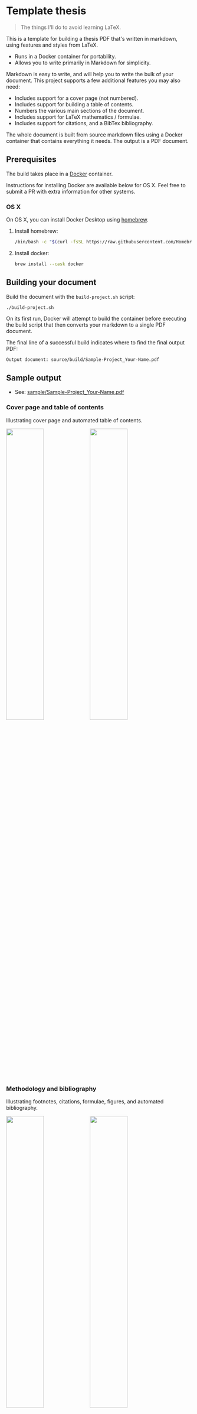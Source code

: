 # Template thesis

> The things I'll do to avoid learning LaTeX.

This is a template for building a thesis PDF that's written in markdown, using features and styles from LaTeX.

* Runs in a Docker container for portability.
* Allows you to write primarily in Markdown for simplicity.

Markdown is easy to write, and will help you to write the bulk of your document. This project supports a few additional features you may also need:

* Includes support for a cover page (not numbered).
* Includes support for building a table of contents.
* Numbers the various main sections of the document.
* Includes support for LaTeX mathematics / formulae.
* Includes support for citations, and a BibTex bibliography.

The whole document is built from source markdown files using a Docker container that contains everything it needs. The output is a PDF document.

## Prerequisites

The build takes place in a [Docker](https://www.docker.com/) container.

Instructions for installing Docker are available below for OS X. Feel free to submit a PR with extra information for other systems.

### OS X

On OS X, you can install Docker Desktop using [homebrew](https://brew.sh/).

1. Install homebrew:
   
   ```bash
   /bin/bash -c "$(curl -fsSL https://raw.githubusercontent.com/Homebrew/install/HEAD/install.sh)"
   ```

2. Install docker:

   ```bash
   brew install --cask docker
   ```

## Building your document

Build the document with the `build-project.sh` script:

```bash
./build-project.sh
```

On its first run, Docker will attempt to build the container before executing the build script that then converts your markdown to a single PDF document.

The final line of a successful build indicates where to find the final output PDF:

```text
Output document: source/build/Sample-Project_Your-Name.pdf
```

## Sample output

* See: [sample/Sample-Project_Your-Name.pdf](sample/Sample-Project_Your-Name.pdf)

### Cover page and table of contents

Illustrating cover page and automated table of contents.

<img src="screenshots/page001.png" width="45%" /><img src="screenshots/page002.png" width="45%" />

### Methodology and bibliography

Illustrating footnotes, citations, formulae, figures, and automated bibliography.

<img src="screenshots/page006.png" width="45%" /><img src="screenshots/page010.png" width="45%" />

## Source files

Place your source files in the `source/` directory. The build script expects to find:

* `00-cover.md` - the cover page.
* Files with prefix `01` to `08` - the main sections of your thesis.
* `bibliography.bib` - a BibTex bibliography.

NB. See sample files `05-XX-*` for an example of how to split out a large section into smaller files to make them a little easier to edit.

If your structure requires more or fewer sections, edit `scripts/build.sh`, and modify the `for I` loop.

## Footnotes

Refer to your footnote with `[^1]` and provide the text of it anywhere in the document as:

```text
[^1]: this is the text
```

## Citations

`bibliography.bib` is a BibTex file containing your references.

An easy way to obtain BibTex reference information is to search for the reference on Google Scholar. You can then obtain a BibTex reference using the `"` symbol beneath your chosen search result.

To refer to something in your bibliography, use `@`-notation, and refer to the name of the entry in your bibliography, eg.

```text
this paper about Paralysis Proofs @ParalysisProofs
```

You can also modify your references, eg.

* `@Something`
* `@Something [p. 45]`
* `@Something [p. 45, and a suffix]`
* `@Something [see also @SomethingElse]`

### Citation styles

Citations are styled according to `source/util/citation-style.csl`. You can see by inspection that this is a minor modification to `oxford-university-press-scimed-numerical.csl`, also in that directory.

CSL styles are available at the GitHub repository: [citation-style-language/styles](https://github.com/citation-style-language/styles)

The [Zotero Style Repository](https://www.zotero.org/styles) is a nice facility to help you find, preview, and download different citation styles.

## Formulae

The build script invokes `pandoc` with the `markdown+tex_math_dollars` option - which interprets LaTeX formulae surrounded by `$` signs. There should be no space after the opening `$` and no space before the closing `$`. eg.

```latex
$C_K = K + a^{2^t} \mod{n}$
```

There are plenty of resources for writing LaTeX formulae online. I found [LaTeX/Mathematics](https://en.wikibooks.org/wiki/LaTeX/Mathematics) quite helpful.

## Figures

To include a figure in your document, provide it as a Markdown image. The alternative text will be used as the figure's description, eg.

```text
![Here is an aperture icon](resources/aperture.png)
```

(This aperture icon comes from [Google Fonts](https://fonts.google.com/icons?icon.query=aperture).)

If you do not provide alternative text, the image will be included but not as a figure (as seen in the cover page).

To adjust the size of your image, you can provide some information in a suffix to the image markdown, eg. `{ width=100px }`

## The build script

The docker image contains `build.sh` from `scripts/build.sh`. It's a `bash` script that does the following things:

* Clears out any previous output in `source/build`.
* Prepares the cover page markdown with a following page-break.
* Prepares the main document markdown by combining the additional sections, separated by page-breaks.
* Converts the cover page to a PDF, using `pandoc`.
* Converts the main document to a PDF, using `pandoc`.
  * Numbers the sections.
  * Prefixes a table of contents.
  * Builds formulae using tex math.
  * Builds and appends citations from the bibliography.
* Combines the cover page and main document using `pdfunite`.
* Prints word counts from each section.
* Prints the location of the final document PDF in `source/build`.

Outputs from the script are found in: `source/build`

NB. The script expects to find section 00 (the cover), and sections 01 to 08 (for each of the main sections). If diverging from this structure, you may need to alter the main `for I` loop in the script.

## Troubleshooting

**Pandoc may crash without a very meaningful error.** This could indicate that you have not assigned enough memory for Docker containers. Try increasing this assignment in Docker Desktop's Preferences / Resources page.

## Contributing

If you've an improvement or modification, please submit a PR.

If you have any issues or suggestions, please create an issue.

Feel free to fork, improve, modify, or do whatever you please with this repository.
